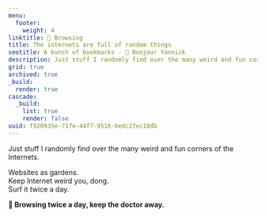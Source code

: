 ```yaml
---
menu:
  footer:
    weight: 4
linktitle: 🔖 Browsing
title: The internets are full of random things
seotitle: A bunch of bookmarks - 🔗 Bonjour Yannick
description: Just stuff I randomly find over the many weird and fun corners of the Internets.  
grid: true
archived: true
_build:
  render: true
cascade:
  _build:
    list: true
    render: false
uuid: f920935e-717e-44f7-9516-bedc27ec18db
---
```


Just stuff I randomly find over the many weird and fun corners of the Internets.  

Websites as gardens.  
Keep Internet weird you, dong.  
Surf it twice a day.

**🍏 Browsing twice a day, keep the doctor away.**
